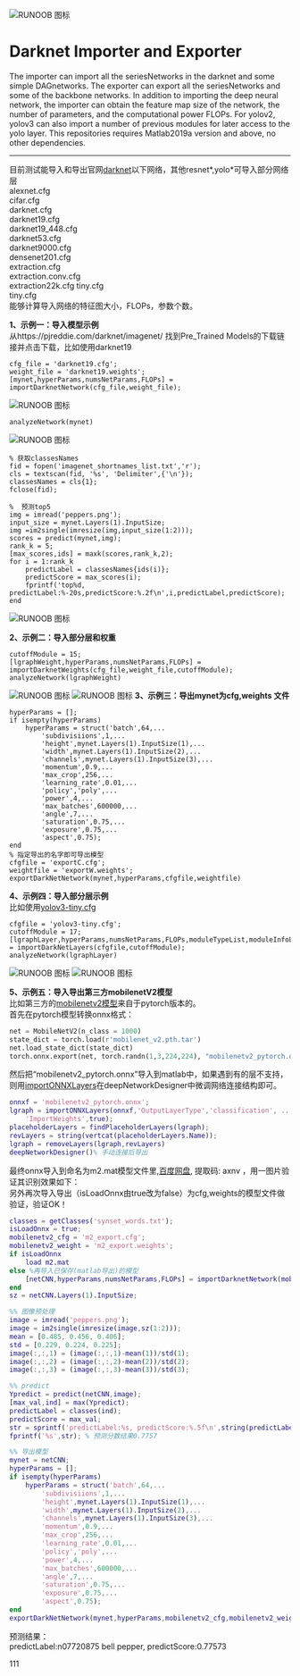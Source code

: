 ![RUNOOB 图标](https://github.com/cuixing158/DeepLearning-Converter-for-Darknet-Model-Format/blob/master/imagesResult/importerExporter.png)<br>
# Darknet Importer and Exporter
The importer can import all the seriesNetworks in the darknet and some simple DAGnetworks. The exporter can export all the seriesNetworks and some of the backbone networks. In addition to importing the deep neural network, the importer can obtain the feature map size of the network, the number of parameters, and the computational power FLOPs. For yolov2, yolov3 can also import a number of previous modules for later access to the yolo layer. 
This repositories requires Matlab2019a version and above, no other dependencies.

***

目前测试能导入和导出官网[darknet](https://github.com/pjreddie/darknet)以下网络，其他resnet*,yolo*可导入部分网络层<br>
alexnet.cfg<br>
cifar.cfg<br>
 darknet.cfg <br>
darknet19.cfg<br>
darknet19_448.cfg<br>
darknet53.cfg <br>
darknet9000.cfg<br>
 densenet201.cfg <br>
extraction.cfg<br>
 extraction.conv.cfg<br>
 extraction22k.cfg tiny.cfg<br>
tiny.cfg<br>
能够计算导入网络的特征图大小，FLOPs，参数个数。<br>
 
**1、示例一：导入模型示例**<br>
从https://pjreddie.com/darknet/imagenet/ 找到Pre_Trained Models的下载链接并点击下载，比如使用darknet19
  
```
cfg_file = 'darknet19.cfg';
weight_file = 'darknet19.weights';
[mynet,hyperParams,numsNetParams,FLOPs] = importDarknetNetwork(cfg_file,weight_file);
```
![RUNOOB 图标](https://github.com/cuixing158/DeepLearning-Converter-for-Darknet-Model-Format/blob/master/imagesResult/importDarknetNetwork.png)
```
analyzeNetwork(mynet)
```
![RUNOOB 图标](https://github.com/cuixing158/DeepLearning-Converter-for-Darknet-Model-Format/blob/master/imagesResult/mynet.png)
```
% 获取classesNames
fid = fopen('imagenet_shortnames_list.txt','r');
cls = textscan(fid, '%s', 'Delimiter',{'\n'});
classesNames = cls{1};
fclose(fid);

%  预测top5
img = imread('peppers.png');
input_size = mynet.Layers(1).InputSize;
img =im2single(imresize(img,input_size(1:2)));
scores = predict(mynet,img);
rank_k = 5;
[max_scores,ids] = maxk(scores,rank_k,2);
for i = 1:rank_k
    predictLabel = classesNames{ids(i)};
    predictScore = max_scores(i);
    fprintf('top%d, predictLabel:%-20s,predictScore:%.2f\n',i,predictLabel,predictScore);
end
```
![RUNOOB 图标](https://github.com/cuixing158/DeepLearning-Converter-for-Darknet-Model-Format/blob/master/imagesResult/rec_result.png)

**2、示例二：导入部分层和权重**<br>
```
cutoffModule = 15;
[lgraphWeight,hyperParams,numsNetParams,FLOPs] = importDarknetWeights(cfg_file,weight_file,cutoffModule);
analyzeNetwork(lgraphWeight)
```
![RUNOOB 图标](https://github.com/cuixing158/DeepLearning-Converter-for-Darknet-Model-Format/blob/master/imagesResult/importDarknetWeights.png)
![RUNOOB 图标](https://github.com/cuixing158/DeepLearning-Converter-for-Darknet-Model-Format/blob/master/imagesResult/lgraphWeight.png)
**3、示例三：导出mynet为cfg,weights 文件**<br>
```
hyperParams = [];
if isempty(hyperParams)
    hyperParams = struct('batch',64,...
        'subdivisiions',1,...
        'height',mynet.Layers(1).InputSize(1),...
        'width',mynet.Layers(1).InputSize(2),...
        'channels',mynet.Layers(1).InputSize(3),...
        'momentum',0.9,...
        'max_crop',256,...
        'learning_rate',0.01,...
        'policy','poly',...
        'power',4,...
        'max_batches',600000,...
        'angle',7,...
        'saturation',0.75,...
        'exposure',0.75,...
        'aspect',0.75);
end
% 指定导出的名字即可导出模型
cfgfile = 'exportC.cfg';
weightfile = 'exportW.weights';
exportDarkNetNetwork(mynet,hyperParams,cfgfile,weightfile)
```

**4、示例四：导入部分层示例**<br>
比如使用[yolov3-tiny.cfg](https://github.com/pjreddie/darknet/blob/master/cfg/yolov3-tiny.cfg)
```
cfgfile = 'yolov3-tiny.cfg';
cutoffModule = 17;
[lgraphLayer,hyperParams,numsNetParams,FLOPs,moduleTypeList,moduleInfoList,layerToModuleIndex] = importDarkNetLayers(cfgfile,cutoffModule);
analyzeNetwork(lgraphLayer)
```
![RUNOOB 图标](https://github.com/cuixing158/DeepLearning-Converter-for-Darknet-Model-Format/blob/master/imagesResult/importDarknetLayers.png)
![RUNOOB 图标](https://github.com/cuixing158/DeepLearning-Converter-for-Darknet-Model-Format/blob/master/imagesResult/lgraphLayer.png)

**5、示例五：导入导出第三方mobilenetV2模型**<br>
比如第三方的[mobilenetv2模型](https://github.com/cuixing158/pytorch-mobilenet-v2)来自于pytorch版本的。<br>
首先在pytorch模型转换onnx格式：<br>
```python
net = MobileNetV2(n_class = 1000)
state_dict = torch.load(r'mobilenet_v2.pth.tar')
net.load_state_dict(state_dict)
torch.onnx.export(net, torch.randn(1,3,224,224), "mobilenetv2_pytorch.onnx", verbose=True)
```
然后把“mobilenetv2_pytorch.onnx”导入到matlab中，如果遇到有的层不支持，则用[importONNXLayers](https://www.mathworks.com/help/deeplearning/ref/importonnxlayers.html)在deepNetworkDesigner中微调网络连接结构即可。<br>
```matlab
onnxf = 'mobilenetv2_pytorch.onnx';
lgraph = importONNXLayers(onnxf,'OutputLayerType','classification', ...
    'ImportWeights',true);
placeholderLayers = findPlaceholderLayers(lgraph);
revLayers = string(vertcat(placeholderLayers.Name));
lgraph = removeLayers(lgraph,revLayers)
deepNetworkDesigner()% 手动连接后导出
```
最终onnx导入到命名为m2.mat模型文件里,[百度网盘](https://pan.baidu.com/s/1i0NBPd9CzhyfC0m7t7Ri6w), 提取码: axnv ，用一图片验证其识别效果如下：<br>
另外再次导入导出（isLoadOnnx由true改为false）为cfg,weights的模型文件做验证，验证OK！
```matlab
classes = getClasses('synset_words.txt');
isLoadOnnx = true;
mobilenetv2_cfg = 'm2_export.cfg';
mobilenetv2_weight = 'm2_export.weights';
if isLoadOnnx
    load m2.mat
else %再导入已保存(matlab导出)的模型
    [netCNN,hyperParams,numsNetParams,FLOPs] = importDarknetNetwork(mobilenetv2_cfg,mobilenetv2_weight);
end
sz = netCNN.Layers(1).InputSize;

%% 图像预处理
image = imread('peppers.png');
image = im2single(imresize(image,sz(1:2)));
mean = [0.485, 0.456, 0.406];
std = [0.229, 0.224, 0.225];
image(:,:,1) = (image(:,:,1)-mean(1))/std(1);
image(:,:,2) = (image(:,:,2)-mean(2))/std(2);
image(:,:,3) = (image(:,:,3)-mean(3))/std(3);

%% predict
Ypredict = predict(netCNN,image);
[max_val,ind] = max(Ypredict);
predictLabel = classes(ind);
predictScore = max_val;
str = sprintf('predictLabel:%s, predictScore:%.5f\n',string(predictLabel),string(predictScore));
fprintf('%s',str); % 预测分数结果0.7757

%% 导出模型
mynet = netCNN;
hyperParams = [];
if isempty(hyperParams)
    hyperParams = struct('batch',64,...
        'subdivisiions',1,...
        'height',mynet.Layers(1).InputSize(1),...
        'width',mynet.Layers(1).InputSize(2),...
        'channels',mynet.Layers(1).InputSize(3),...
        'momentum',0.9,...
        'max_crop',256,...
        'learning_rate',0.01,...
        'policy','poly',...
        'power',4,...
        'max_batches',600000,...
        'angle',7,...
        'saturation',0.75,...
        'exposure',0.75,...
        'aspect',0.75);
end
exportDarkNetNetwork(mynet,hyperParams,mobilenetv2_cfg,mobilenetv2_weight)
```
预测结果：<br>
predictLabel:n07720875 bell pepper, predictScore:0.77573

111